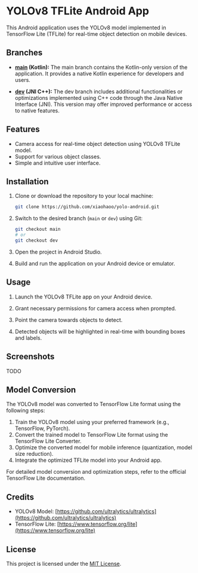 # YOLOv8 TFLite Android App

This Android application uses the YOLOv8 model implemented in TensorFlow Lite (TFLite) for real-time object detection on mobile devices.

## Branches

- **[main](https://github.com/xiaohaoo/yolo-android/tree/main) (Kotlin):** The main branch contains the Kotlin-only version of the application. It provides a
  native Kotlin experience for developers and users.

- **[dev](https://github.com/xiaohaoo/yolo-android/tree/dev) (JNI C++):** The dev branch includes additional functionalities or optimizations implemented using
  C++ code through the Java Native Interface (JNI). This version may offer improved performance or access to native features.

## Features

- Camera access for real-time object detection using YOLOv8 TFLite model.
- Support for various object classes.
- Simple and intuitive user interface.

## Installation

1. Clone or download the repository to your local machine:

   ```bash
   git clone https://github.com/xiaohaoo/yolo-android.git
   ```

2. Switch to the desired branch (`main` or `dev`) using Git:

   ```bash
   git checkout main
   # or
   git checkout dev
   ```

3. Open the project in Android Studio.

4. Build and run the application on your Android device or emulator.

## Usage

1. Launch the YOLOv8 TFLite app on your Android device.

2. Grant necessary permissions for camera access when prompted.

3. Point the camera towards objects to detect.

4. Detected objects will be highlighted in real-time with bounding boxes and labels.

## Screenshots

TODO

## Model Conversion

The YOLOv8 model was converted to TensorFlow Lite format using the following steps:

1. Train the YOLOv8 model using your preferred framework (e.g., TensorFlow, PyTorch).
2. Convert the trained model to TensorFlow Lite format using the TensorFlow Lite Converter.
3. Optimize the converted model for mobile inference (quantization, model size reduction).
4. Integrate the optimized TFLite model into your Android app.

For detailed model conversion and optimization steps, refer to the official TensorFlow Lite documentation.

## Credits

- YOLOv8 Model: [https://github.com/ultralytics/ultralytics](https://github.com/ultralytics/ultralytics)
- TensorFlow Lite: [https://www.tensorflow.org/lite](https://www.tensorflow.org/lite)

## License

This project is licensed under the [MIT License](LICENSE).